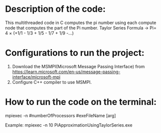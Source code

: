 # Description of the code:
This multithreaded code in C computes the pi number using each compute node that computes the part of the Pi number.
Taylor Series Formula -> Pi= 4 × (+1/1 - 1/3 + 1/5 - 1/7 + 1/9 -...)

# Configurations to run the project:
1. Download the MSMPI(Microsoft Message Passing Interface) from
   https://learn.microsoft.com/en-us/message-passing-interface/microsoft-mpi
3. Configure C++ compiler to use MSMPI.

# How to run the code on the terminal:
mpiexec -n #numberOfProcessors #exeFileName [arg]

Example:
mpiexec -n 10 PiApproximationUsingTaylorSeries.exe
